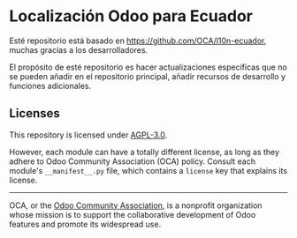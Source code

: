 # Localización Odoo para Ecuador

Esté repositorio está basado en https://github.com/OCA/l10n-ecuador, muchas gracias a los desarrolladores.

El propósito de esté repositorio es hacer actualizaciones específicas que no se pueden añadir en el repositorio principal, añadir recursos de desarrollo y funciones adicionales.

## Licenses

This repository is licensed under [AGPL-3.0](LICENSE).

However, each module can have a totally different license, as long as they adhere to Odoo Community Association (OCA)
policy. Consult each module's `__manifest__.py` file, which contains a `license` key
that explains its license.

----
OCA, or the [Odoo Community Association](http://odoo-community.org/), is a nonprofit
organization whose mission is to support the collaborative development of Odoo features
and promote its widespread use.
